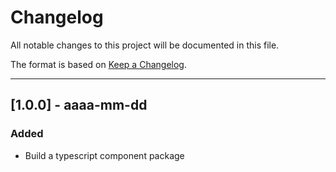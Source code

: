 # Changelog

All notable changes to this project will be documented in this file.

The format is based on [Keep a Changelog](https://keepachangelog.com/en/1.0.0/).

---

## [1.0.0] - aaaa-mm-dd

### Added

- Build a typescript component package
